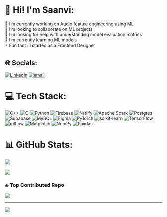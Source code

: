 # 💫 Hi! I'm Saanvi:
🔭 I’m currently working on Audio feature engineering using ML<br>👯 I’m looking to collaborate on ML projects<br>🤝 I’m looking for help with understanding model evaluation matrics<br>🌱 I’m currently learning ML models<br>⚡ Fun fact : I started as a Frontend Designer


## 🌐 Socials:
[![LinkedIn](https://img.shields.io/badge/LinkedIn-%230077B5.svg?logo=linkedin&logoColor=white)](https://linkedin.com/in/saanvi-kanodia) [![email](https://img.shields.io/badge/Email-D14836?logo=gmail&logoColor=white)](mailto:saanvikanodia05@gmail.com) 

# 💻 Tech Stack:
![C++](https://img.shields.io/badge/c++-%2300599C.svg?style=flat&logo=c%2B%2B&logoColor=white) ![C](https://img.shields.io/badge/c-%2300599C.svg?style=flat&logo=c&logoColor=white) ![Python](https://img.shields.io/badge/python-3670A0?style=flat&logo=python&logoColor=ffdd54) ![Firebase](https://img.shields.io/badge/firebase-%23039BE5.svg?style=flat&logo=firebase) ![Netlify](https://img.shields.io/badge/netlify-%23000000.svg?style=flat&logo=netlify&logoColor=#00C7B7) ![Apache Spark](https://img.shields.io/badge/Apache%20Spark-FDEE21?style=flat&logo=apachespark&logoColor=black) ![Postgres](https://img.shields.io/badge/postgres-%23316192.svg?style=flat&logo=postgresql&logoColor=white) ![Supabase](https://img.shields.io/badge/Supabase-3ECF8E?style=flat&logo=supabase&logoColor=white) ![MySQL](https://img.shields.io/badge/mysql-4479A1.svg?style=flat&logo=mysql&logoColor=white) ![Figma](https://img.shields.io/badge/figma-%23F24E1E.svg?style=flat&logo=figma&logoColor=white) ![PyTorch](https://img.shields.io/badge/PyTorch-%23EE4C2C.svg?style=flat&logo=PyTorch&logoColor=white) ![scikit-learn](https://img.shields.io/badge/scikit--learn-%23F7931E.svg?style=flat&logo=scikit-learn&logoColor=white) ![TensorFlow](https://img.shields.io/badge/TensorFlow-%23FF6F00.svg?style=flat&logo=TensorFlow&logoColor=white) ![mlflow](https://img.shields.io/badge/mlflow-%23d9ead3.svg?style=flat&logo=numpy&logoColor=blue) ![Matplotlib](https://img.shields.io/badge/Matplotlib-%23ffffff.svg?style=flat&logo=Matplotlib&logoColor=black) ![NumPy](https://img.shields.io/badge/numpy-%23013243.svg?style=flat&logo=numpy&logoColor=white) ![Pandas](https://img.shields.io/badge/pandas-%23150458.svg?style=flat&logo=pandas&logoColor=white)
# 📊 GitHub Stats:
![](https://nirzak-streak-stats.vercel.app/?user=saanvi-kanodia&theme=github_dark&hide_border=false)<br/><br/>
![](https://github-readme-stats.vercel.app/api/top-langs/?username=saanvi-kanodia&theme=github_dark&hide_border=false&include_all_commits=false&count_private=false&layout=compact)

### 🔝 Top Contributed Repo
![](https://github-contributor-stats.vercel.app/api?username=saanvi-kanodia&limit=5&theme=github_dark&combine_all_yearly_contributions=true)

---
[![](https://visitcount.itsvg.in/api?id=saanvi-kanodia&icon=0&color=0)](https://visitcount.itsvg.in)

<!-- Proudly created with GPRM ( https://gprm.itsvg.in ) -->
